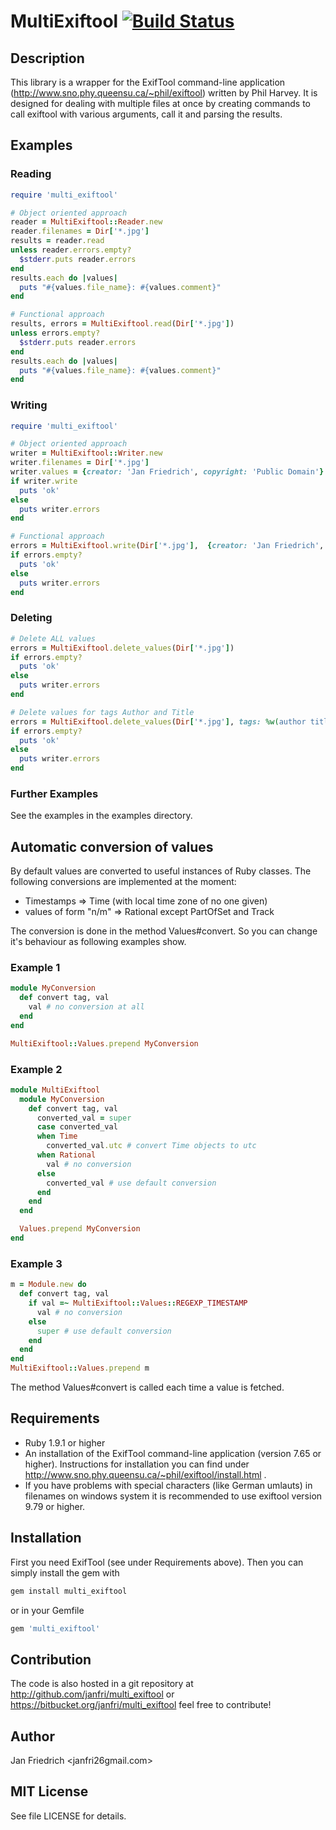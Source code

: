 # MultiExiftool [![Build Status](https://travis-ci.org/janfri/multi_exiftool.svg?branch=master)](https://travis-ci.org/janfri/multi_exiftool)

## Description

This library is a wrapper for the ExifTool command-line application
(http://www.sno.phy.queensu.ca/~phil/exiftool) written by Phil Harvey.
It is designed for dealing with multiple files at once by creating
commands to call exiftool with various arguments, call it and parsing
the results.

## Examples

### Reading

```ruby
require 'multi_exiftool'

# Object oriented approach
reader = MultiExiftool::Reader.new
reader.filenames = Dir['*.jpg']
results = reader.read
unless reader.errors.empty?
  $stderr.puts reader.errors
end
results.each do |values|
  puts "#{values.file_name}: #{values.comment}"
end

# Functional approach
results, errors = MultiExiftool.read(Dir['*.jpg'])
unless errors.empty?
  $stderr.puts reader.errors
end
results.each do |values|
  puts "#{values.file_name}: #{values.comment}"
end
```

### Writing

```ruby
require 'multi_exiftool'

# Object oriented approach
writer = MultiExiftool::Writer.new
writer.filenames = Dir['*.jpg']
writer.values = {creator: 'Jan Friedrich', copyright: 'Public Domain'}
if writer.write
  puts 'ok'
else
  puts writer.errors
end

# Functional approach
errors = MultiExiftool.write(Dir['*.jpg'],  {creator: 'Jan Friedrich', copyright: 'Public Domain'})
if errors.empty?
  puts 'ok'
else
  puts writer.errors
end
```

### Deleting

```ruby
# Delete ALL values
errors = MultiExiftool.delete_values(Dir['*.jpg'])
if errors.empty?
  puts 'ok'
else
  puts writer.errors
end

# Delete values for tags Author and Title
errors = MultiExiftool.delete_values(Dir['*.jpg'], tags: %w(author title))
if errors.empty?
  puts 'ok'
else
  puts writer.errors
end
```

### Further Examples

See the examples in the examples directory.


## Automatic conversion of values

By default values are converted to useful instances of Ruby classes. The
following conversions are implemented at the moment:

* Timestamps => Time (with local time zone of no one given)
* values of form "n/m" => Rational except PartOfSet and Track

The conversion is done in the method Values#convert. So you can change it's
behaviour as following examples show.

### Example 1

```ruby
module MyConversion
  def convert tag, val
    val # no conversion at all
  end
end

MultiExiftool::Values.prepend MyConversion
```

### Example 2

```ruby
module MultiExiftool
  module MyConversion
    def convert tag, val
      converted_val = super
      case converted_val
      when Time
        converted_val.utc # convert Time objects to utc
      when Rational
        val # no conversion
      else
        converted_val # use default conversion
      end
    end
  end

  Values.prepend MyConversion
end
```

### Example 3

```ruby
m = Module.new do
  def convert tag, val
    if val =~ MultiExiftool::Values::REGEXP_TIMESTAMP
      val # no conversion
    else
      super # use default conversion
    end
  end
end
MultiExiftool::Values.prepend m
```

The method Values#convert is called each time a value is fetched.


## Requirements

- Ruby 1.9.1 or higher
- An installation of the ExifTool command-line application (version 7.65 or
higher). Instructions for installation you can find under
http://www.sno.phy.queensu.ca/~phil/exiftool/install.html .
- If you have problems with special characters (like German umlauts) in
filenames on windows system it is recommended to use exiftool version 9.79
or higher.

## Installation

First you need ExifTool (see under Requirements above). Then you can simply
install the gem with
```sh
gem install multi_exiftool
```
or in your Gemfile
```ruby
gem 'multi_exiftool'
```

## Contribution

The code is also hosted in a git repository at
http://github.com/janfri/multi_exiftool
or
https://bitbucket.org/janfri/multi_exiftool
feel free to contribute!

## Author

Jan Friedrich <janfri26gmail.com>

## MIT License

See file LICENSE for details.
